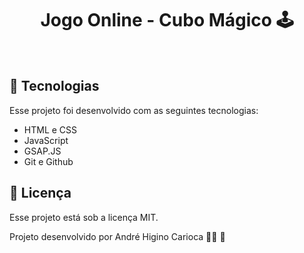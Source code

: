 <h1 align="center">Jogo Online - Cubo Mágico 🕹️ </h1>

<br>

## 🚀 Tecnologias

Esse projeto foi desenvolvido com as seguintes tecnologias:

- HTML e CSS
- JavaScript
- GSAP.JS
- Git e Github

## :memo: Licença

Esse projeto está sob a licença MIT.

Projeto desenvolvido por André Higino Carioca 🧑‍💻 💚

